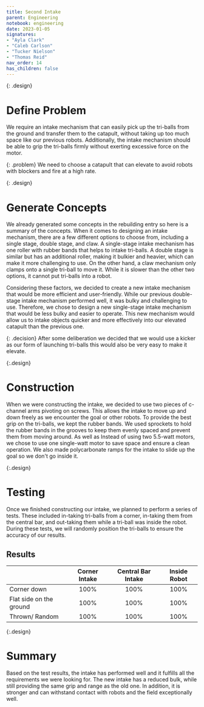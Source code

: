 ```yaml
---
title: Second Intake
parent: Engineering
notebook: engineering
date: 2023-01-05
signatures:
- "Ayla Clark"
- "Caleb Carlson"
- "Tucker Nielson"
- "Thomas Reid"
nav_order: 14
has_children: false
---
```


{: .design}
# Define Problem

We require an intake mechanism that can easily pick up the tri-balls from the ground and transfer them to the catapult, without taking up too much space like our previous robots. Additionally, the intake mechanism should be able to grip the tri-balls firmly without exerting excessive force on the motor. 

{: .problem}
We need to choose a catapult that can elevate to avoid robots with blockers and fire at a high rate.

{: .design}
# Generate Concepts

 We already generated some concepts in the rebuilding entry so here is a summary of the concepts. When it comes to designing an intake mechanism, there are a few different options to choose from, including a single stage, double stage, and claw. A single-stage intake mechanism has one roller with rubber bands that helps to intake tri-balls. A double stage is similar but has an additional roller, making it bulkier and heavier, which can make it more challenging to use. On the other hand, a claw mechanism only clamps onto a single tri-ball to move it. While it is slower than the other two options, it cannot put tri-balls into a robot.

Considering these factors, we decided to create a new intake mechanism that would be more efficient and user-friendly. While our previous double-stage intake mechanism performed well, it was bulky and challenging to use. Therefore, we chose to design a new single-stage intake mechanism that would be less bulky and easier to operate. This new mechanism would allow us to intake objects quicker and more effectively into our elevated catapult than the previous one.

{: .decision} 
After some deliberation we decided that we would use a kicker as our form of launching tri-balls this would also be very easy to make it elevate.

{:.design}
# Construction

When we were constructing the intake, we decided to use two pieces of c-channel arms pivoting on screws. This allows the intake to move up and down freely as we encounter the goal or other robots. To provide the best grip on the tri-balls, we kept the rubber bands. We used sprockets to hold the rubber bands in the grooves to keep them evenly spaced and prevent them from moving around. As well as Instead of using two 5.5-watt motors, we chose to use one single-watt motor to save space and ensure a clean operation. We also made polycarbonate ramps for the intake to slide up the goal so we don't go inside it.

{:.design}
# Testing
Once we finished constructing our intake, we planned to perform a series of tests. These included in-taking tri-balls from a corner, in-taking them from the central bar, and out-taking them while a tri-ball was inside the robot. During these tests, we will randomly position the tri-balls to ensure the accuracy of our results.

## Results 

| | Corner Intake| Central Bar Intake | Inside Robot |
|:---|:---:|:---:|:---:|
| Corner down | 100% | 100% | 100% |
|  Flat side on the ground  | 100% | 100% | 100% |
| Thrown/ Random | 100% | 100% | 100% |

{:.design}
# Summary 

Based on the test results, the intake has performed well and it fulfills all the requirements we were looking for. The new intake has a reduced bulk, while still providing the same grip and range as the old one. In addition, it is stronger and can withstand contact with robots and the field exceptionally well.